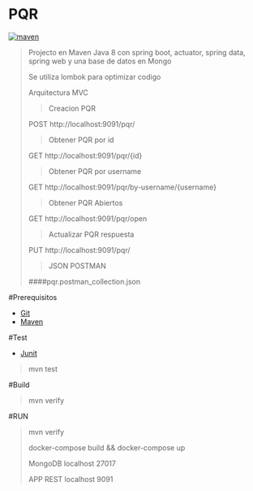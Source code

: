 # PQR

[![maven](https://img.shields.io/badge/maven-v3.6.X-red.svg)](https://maven.apache.org/)

>Projecto en Maven Java 8 con spring boot, actuator, spring data, spring web y una base de datos en Mongo
>
>Se utiliza lombok para optimizar codigo
>
>Arquitectura MVC
>
>>Creacion PQR
> 
>POST http://localhost:9091/pqr/ 
>
>>Obtener PQR por id
> 
>GET http://localhost:9091/pqr/{id}
>
>>Obtener PQR por username
> 
>GET http://localhost:9091/pqr/by-username/{username}
>
>>Obtener PQR Abiertos
> 
>GET http://localhost:9091/pqr/open
>
>>Actualizar PQR respuesta
> 
>PUT http://localhost:9091/pqr/
> 
>> JSON POSTMAN
>
> ####pqr.postman_collection.json

#Prerequisitos

* [Git](http://git-scm.com/)
* [Maven](https://maven.apache.org/)

#Test

* [Junit](https://junit.org/junit4/)

> mvn test
>

#Build

> mvn verify

#RUN

> mvn verify
> 
> docker-compose build && docker-compose up
> 
> MongoDB localhost 27017
> 
> APP REST localhost 9091
